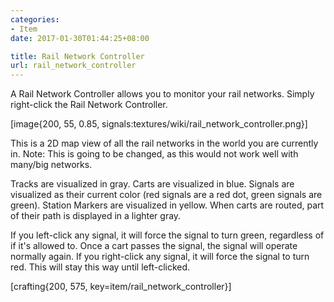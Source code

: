 ```yaml
---
categories:
- Item
date: 2017-01-30T01:44:25+08:00

title: Rail Network Controller
url: rail_network_controller
---
```


A Rail Network Controller allows you to monitor your rail networks. Simply right-click the Rail Network Controller.

[image{200, 55, 0.85, signals:textures/wiki/rail_network_controller.png}]

This is a 2D map view of all the rail networks in the world you are currently in. Note: This is going to be changed, as this would not work well with many/big networks.

Tracks are visualized in gray.
Carts are visualized in blue.
Signals are visualized as their current color (red signals are a red dot, green signals are green).
Station Markers are visualized in yellow.
When carts are routed, part of their path is displayed in a lighter gray.

If you left-click any signal, it will force the signal to turn green, regardless of if it's allowed to. Once a cart passes the signal, the signal will operate normally again.
If you right-click any signal, it will force the signal to turn red. This will stay this way until left-clicked.

[crafting{200, 575, key=item/rail_network_controller}]